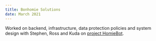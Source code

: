 ```yaml
---
title: Bonhomie Solutions
date: March 2021
---
```


Worked on backend, infrastructure, data protection policies and system design with Stephen, Ross and Kuda on [project HomieBot](https://justentrepreneurs.co.uk/news-1/preventing-homelessness-innovation-homie-bot-wins-crisis-and-collective-foundation-challenge).

